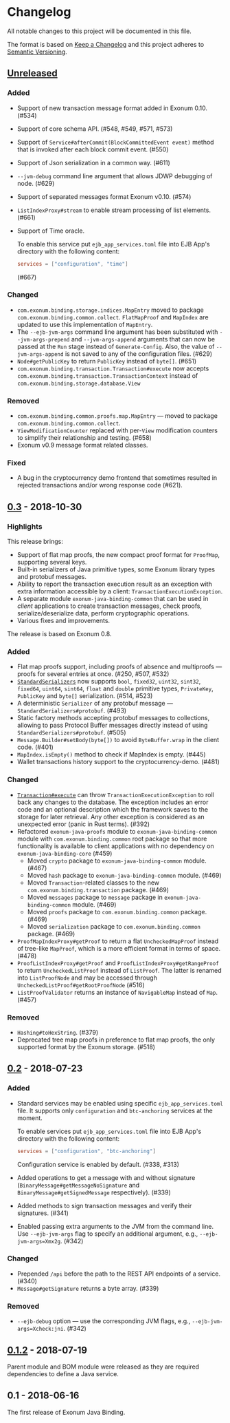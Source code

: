# Changelog

All notable changes to this project will be documented in this file.

The format is based on [Keep a Changelog](http://keepachangelog.com/en/1.0.0/)
and this project adheres to [Semantic Versioning](http://semver.org/spec/v2.0.0.html).

<!-- Use the following sections from the spec: http://keepachangelog.com/en/1.0.0/
  - Added for new features.
  - Changed for changes in existing functionality.
  - Deprecated for soon-to-be removed features.
  - Removed for now removed features.
  - Fixed for any bug fixes.
  - Security in case of vulnerabilities. -->

## [Unreleased]

### Added
- Support of new transaction message format added in Exonum 0.10. (#534)
- Support of core schema API. (#548, #549, #571, #573)
- Support of `Service#afterCommit(BlockCommittedEvent event)` method
  that is invoked after each block commit event. (#550)
- Support of Json serialization in a common way. (#611)
- `--jvm-debug` command line argument that allows JDWP debugging of node. (#629)
- Support of separated messages format Exonum v0.10. (#574)
- `ListIndexProxy#stream` to enable stream processing of list elements. (#661)
- Support of Time oracle.

  To enable this service put `ejb_app_services.toml` file into EJB App's directory
  with the following content:
  ```toml
  services = ["configuration", "time"]
  ```
  (#667)

### Changed
- `com.exonum.binding.storage.indices.MapEntry` moved to package
  `com.exonum.binding.common.collect`. `FlatMapProof` and `MapIndex` are updated 
  to use this implementation of `MapEntry`.
- The `--ejb-jvm-args` command line argument has been substituted with `--jvm-args-prepend` and
  `--jvm-args-append` arguments that can now be passed at the `Run` stage instead of
  `Generate-Config`. Also, the value of `--jvm-args-append` is not saved to any of the configuration
  files. (#629)
- `Node#getPublicKey` to return `PublicKey` instead of `byte[]`. (#651)
- `com.exonum.binding.transaction.Transaction#execute` now accepts
  `com.exonum.binding.transaction.TransactionContext`
  instead of `com.exonum.binding.storage.database.View`

### Removed
- `com.exonum.binding.common.proofs.map.MapEntry` — moved to package
  `com.exonum.binding.common.collect`.
- `ViewModificationCounter` replaced with per-`View` modification counters to simplify
  their relationship and testing. (#658)
- Exonum v0.9 message format related classes.

### Fixed
- A bug in the cryptocurrency demo frontend that sometimes resulted in rejected transactions and/or
wrong response code (#621).

## [0.3] - 2018-10-30

### Highlights

This release brings:
- Support of flat map proofs, the new compact proof format for `ProofMap`,
  supporting several keys.
- Built-in serializers of Java primitive types, some Exonum library types 
  and protobuf messages.
- Ability to report the transaction execution result as an exception with 
  extra information accessible by a client: `TransactionExecutionException`.
- A separate module `exonum-java-binding-common` that can be used in _client_
  applications to create transaction messages, check proofs, serialize/deserialize data,
  perform cryptographic operations.
- Various fixes and improvements.

The release is based on Exonum 0.8.

### Added
- Flat map proofs support, including proofs of absence and multiproofs — proofs for several
  entries at once. (#250, #507, #532)
- [`StandardSerializers`](https://exonum.com/doc/api/java-binding-common/0.3/com/exonum/binding/common/serialization/StandardSerializers.html)
  now supports `bool`, `fixed32`, `uint32`, `sint32`, `fixed64`, `uint64`, `sint64`, `float` 
  and `double` primitive types, `PrivateKey`, `PublicKey` and `byte[]` serialization. (#514, #523)
- A deterministic `Serializer` of any protobuf message — `StandardSerializers#protobuf`. (#493)
- Static factory methods accepting protobuf messages to collections,
  allowing to pass Protocol Buffer messages directly instead of using
  `StandardSerializers#protobuf`. (#505)
- `Message.Builder#setBody(byte[])` to avoid `ByteBuffer.wrap` in the client code. (#401)
- `MapIndex.isEmpty()` method to check if MapIndex is empty. (#445)
- Wallet transactions history support to the cryptocurrency-demo. (#481)

### Changed
- [`Transaction#execute`](https://exonum.com/doc/api/java-binding-core/0.3/com/exonum/binding/transaction/Transaction.html#execute-com.exonum.binding.storage.database.Fork-)
  can throw `TransactionExecutionException` to roll back 
  any changes to the database. The exception includes an error code and an optional 
  description which the framework saves to the storage for later retrieval.
  Any other exception is considered as an unexpected error (panic in Rust terms). (#392)
- Refactored `exonum-java-proofs` module to `exonum-java-binding-common` module 
  with `com.exonum.binding.common` root package so that more functionality
  is available to client applications with no dependency on `exonum-java-binding-core` (#459)
  - Moved `crypto` package to `exonum-java-binding-common` module. (#467)
  - Moved `hash` package to `exonum-java-binding-common` module. (#469)
  - Moved `Transaction`-related classes to the new `com.exonum.binding.transaction` package. (#469)
  - Moved `messages` package to `message` package in `exonum-java-binding-common` module. (#469)
  - Moved `proofs` package to `com.exonum.binding.common` package. (#469)
  - Moved `serialization` package to `com.exonum.binding.common` package. (#469)
- `ProofMapIndexProxy#getProof` to return a flat `UncheckedMapProof` 
  instead of tree-like `MapProof`, which is a more efficient format in terms of space. (#478)
- `ProofListIndexProxy#getProof` and `ProofListIndexProxy#getRangeProof` to return
  `UncheckedListProof` instead of `ListProof`. The latter is renamed into `ListProofNode`
  and may be accessed through `UncheckedListProof#getRootProofNode` (#516)
- `ListProofValidator` returns an instance of `NavigableMap` instead of `Map`. (#457)

### Removed
- `Hashing#toHexString`. (#379)
- Deprecated tree map proofs in preference to flat map proofs,
  the only supported format by the Exonum storage. (#518)

## [0.2] - 2018-07-23

### Added
- Standard services may be enabled using specific `ejb_app_services.toml` file.
  It supports only `configuration` and `btc-anchoring` services at the moment.

  To enable services put `ejb_app_services.toml` file into EJB App's directory
  with the following content:
  ```toml
  services = ["configuration", "btc-anchoring"]
  ```

  Configuration service is enabled by default. (#338, #313)
- Added operations to get a message with and without signature 
  (`BinaryMessage#getMessageNoSignature` and `BinaryMessage#getSignedMessage` respectively). (#339)
- Added methods to sign transaction messages and verify their signatures. (#341)
- Enabled passing extra arguments to the JVM from the command line.
  Use `--ejb-jvm-args` flag to specify an additional argument, e.g., 
  `--ejb-jvm-args=Xmx2g`. (#342)

### Changed
- Prepended `/api` before the path to the REST API endpoints of a service. (#340)
- `Message#getSignature` returns a byte array. (#339)

### Removed
- `--ejb-debug` option — use the corresponding JVM flags, e.g.,
  `--ejb-jvm-args=Xcheck:jni`. (#342)

## [0.1.2] - 2018-07-19

Parent module and BOM module were released as they are required dependencies to define a Java service.

## 0.1 - 2018-06-16

The first release of Exonum Java Binding.

[Unreleased]: https://github.com/exonum/exonum-java-binding/compare/v0.3...HEAD
[0.3]: https://github.com/exonum/exonum-java-binding/compare/v0.2...v0.3
[0.2]: https://github.com/exonum/exonum-java-binding/compare/v0.1.2...v0.2
[0.1.2]: https://github.com/exonum/exonum-java-binding/compare/v0.1...v0.1.2
